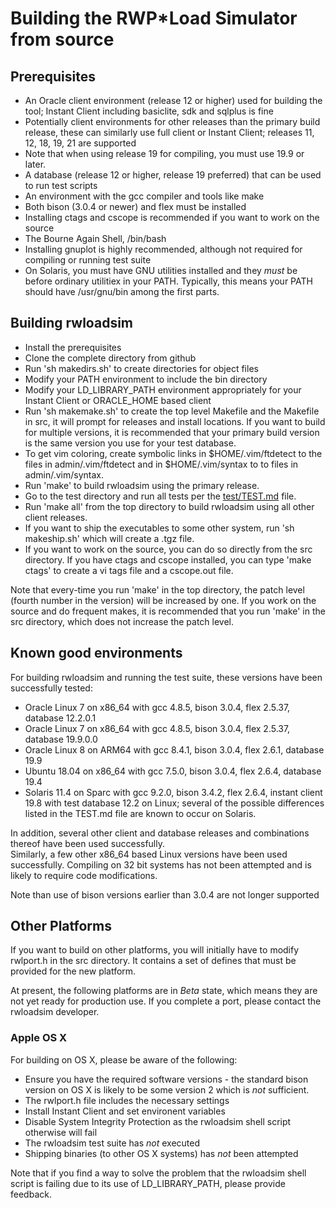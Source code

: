 # Building the RWP\*Load Simulator from source

## Prerequisites

 * An Oracle client environment (release 12 or higher) used for building the tool; Instant Client including basiclite, sdk and sqlplus is fine
 * Potentially client environments for other releases than the primary build release, these can similarly use full client or Instant Client; releases 11, 12, 18, 19, 21 are supported
 * Note that when using release 19 for compiling, you must use 19.9 or later.
 * A database (release 12 or higher, release 19 preferred) that can be used to run test scripts
 * An environment with the gcc compiler and tools like make
 * Both bison (3.0.4 or newer) and flex must be installed
 * Installing ctags and cscope is recommended if you want to work on the source
 * The Bourne Again Shell, /bin/bash
 * Installing gnuplot is highly recommended, although not required for compiling or running test suite
 * On Solaris, you must have GNU utilities installed and they _must_ be before ordinary utilitiex in your PATH.
Typically, this means your PATH should have /usr/gnu/bin among the first parts.

## Building rwloadsim

 * Install the prerequisites
 * Clone the complete directory from github
 * Run 'sh makedirs.sh' to create directories for object files
 * Modify your PATH environment to include the bin directory
 * Modify your LD\_LIBRARY\_PATH environment appropriately for your Instant Client or ORACLE\_HOME based client
 * Run 'sh makemake.sh' to create the top level Makefile and the Makefile in src, it will prompt for releases and install locations. If you want to build for multiple versions, it is recommended that your primary build version is the same version you use for your test database.
 * To get vim coloring, create symbolic links in $HOME/.vim/ftdetect to the files in admin/.vim/ftdetect and in $HOME/.vim/syntax to to files in admin/.vim/syntax.
 * Run 'make' to build rwloadsim using the primary release.
 * Go to the test directory and run all tests per the [test/TEST.md](test/TEST.md) file.
 * Run 'make all' from the top directory to build rwloadsim using all other client releases.
 * If you want to ship the executables to some other system, run 'sh makeship.sh' which will create a .tgz file.
 * If you want to work on the source, you can do so directly from the src directory.
If you have ctags and cscope installed, you can type 'make ctags' to create a vi tags file and a cscope.out file.

Note that every-time you run 'make' in the top directory, the patch level
(fourth number in the version) will be increased by one.
If you work on the source and do frequent makes, it is recommended that you run
'make' in the src directory, which does not increase the patch level.

## Known good environments

For building rwloadsim and running the test suite, these versions have been successfully tested:

 * Oracle Linux 7 on x86_64 with gcc 4.8.5, bison 3.0.4, flex 2.5.37, database 12.2.0.1
 * Oracle Linux 7 on x86_64 with gcc 4.8.5, bison 3.0.4, flex 2.5.37, database 19.9.0.0
 * Oracle Linux 8 on ARM64 with gcc 8.4.1, bison 3.0.4, flex 2.6.1, database 19.9
 * Ubuntu 18.04 on x86_64 with gcc 7.5.0, bison 3.0.4, flex 2.6.4, database 19.4
 * Solaris 11.4 on Sparc with gcc 9.2.0, bison 3.4.2, flex 2.6.4, instant client 19.8 with test database 12.2 on Linux; several of the possible differences listed in the TEST.md file are known to occur on Solaris.

In addition, several other client and database releases and combinations thereof have been used successfully.  
Similarly, a few other x86\_64 based Linux versions have been used successfully.
Compiling on 32 bit systems has not been attempted and is likely to require code modifications.

Note than use of bison versions earlier than 3.0.4 are not longer supported

## Other Platforms

If you want to build on other platforms, you will initially have to modify rwlport.h in
the src directory.
It contains a set of defines that must be provided for the new platform.

At present, the following platforms are in _Beta_ state, which means they are not yet ready for production use.
If you complete a port, please contact the rwloadsim developer.

### Apple OS X

For building on OS X, please be aware of the following:

 * Ensure you have the required software versions - the standard bison version on OS X is likely to be some version 2 which is _not_ sufficient.
 * The rwlport.h file includes the necessary settings
 * Install Instant Client and set environent variables
 * Disable System Integrity Protection as the rwloadsim shell script otherwise will fail
 * The rwloadsim test suite has _not_ executed
 * Shipping binaries (to other OS X systems) has _not_ been attempted

Note that if you find a way to solve the problem that the rwloadsim shell script is failing due to
its use of LD_LIBRARY_PATH, please provide feedback.
